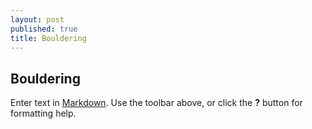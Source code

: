 ```yaml
---
layout: post
published: true
title: Bouldering
---
```

## Bouldering

Enter text in [Markdown](http://daringfireball.net/projects/markdown/). Use the toolbar above, or click the **?** button for formatting help.
